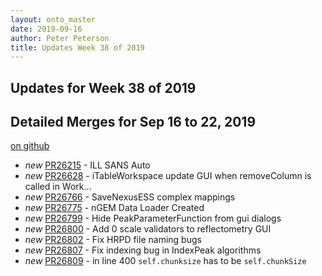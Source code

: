 ```yaml
---
layout: onto_master
date: 2019-09-16
author: Peter Peterson
title: Updates Week 38 of 2019
---
```

Updates for Week 38 of 2019
---------------------------

Detailed Merges for Sep 16 to 22, 2019
--------------------------------------
[on github](https://github.com/mantidproject/mantid/pulls?q=is%3Apr+merged%3A2019-09-17..2019-09-22)

* *new* [PR26215](https://github.com/mantidproject/mantid/pull/26215) - ILL SANS Auto
* *new* [PR26628](https://github.com/mantidproject/mantid/pull/26628) - iTableWorkspace update GUI when removeColumn is called in Work…
* *new* [PR26766](https://github.com/mantidproject/mantid/pull/26766) - SaveNexusESS complex mappings
* *new* [PR26775](https://github.com/mantidproject/mantid/pull/26775) - nGEM Data Loader Created
* *new* [PR26799](https://github.com/mantidproject/mantid/pull/26799) - Hide PeakParameterFunction from gui dialogs
* *new* [PR26800](https://github.com/mantidproject/mantid/pull/26800) - Add 0 scale validators to reflectometry GUI
* *new* [PR26802](https://github.com/mantidproject/mantid/pull/26802) - Fix HRPD file naming bugs
* *new* [PR26807](https://github.com/mantidproject/mantid/pull/26807) - Fix indexing bug in IndexPeak algorithms
* *new* [PR26809](https://github.com/mantidproject/mantid/pull/26809) - in line 400 `self.chunksize` has to be `self.chunkSize`
